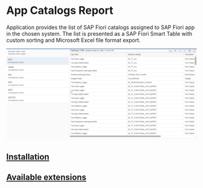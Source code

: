 # App Catalogs Report

Application provides the list of SAP Fiori catalogs assigned to SAP Fiori app in the chosen system. The list is presented as a SAP Fiori Smart Table with custom sorting and Microsoft Excel file format export.

[![](res/ac.png) ](res/ac.png) 

## [Installation](inst.md)

## [Available extensions](ext.md)